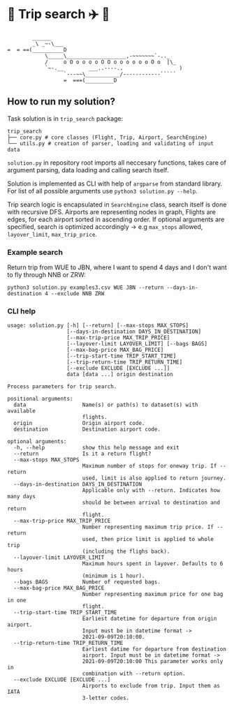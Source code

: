 # :christmas_tree: Trip search :airplane: :baggage_claim:

            ______
            _\ _~-\___
    =  = ==(__________D
                \_____\___________________,-~~~~~~~`-.._
                /     o O o o o o O O o o o o o o O o  |\_
                `~-.__        ___..----..                  )
                      `---~~\___________/------------`````
                      =  ===(_________D

## How to run my solution?

Task solution is in `trip_search` package:

```
trip_search
├── core.py # core classes (Flight, Trip, Airport, SearchEngine)
└── utils.py # creation of parser, loading and validating of input data
```

`solution.py` in repository root imports all neccesary functions, takes care of argument parsing, data loading and calling search itself. 

Solution is implemented as CLI with help of `argparse` from standard library. For list of all possible arguments use `python3 solution.py --help`. 

Trip search logic is encapsulated in `SearchEngine` class, search itself is done with recursive DFS. Airports are representing nodes in graph, Flights are edges, for each airport sorted in ascending order. If optional arguments are specified, search is optimized accordingly -> e.g `max_stops` allowed, `layover_limit`, `max_trip_price`.

### Example search

Return trip from WUE to JBN, where I want to spend 4 days and I don't want to fly through NNB or ZRW:

`python3 solution.py examples3.csv WUE JBN --return --days-in-destination 4 --exclude NNB ZRW`

### CLI help

```
usage: solution.py [-h] [--return] [--max-stops MAX_STOPS]
                   [--days-in-destination DAYS_IN_DESTINATION]
                   [--max-trip-price MAX_TRIP_PRICE]
                   [--layover-limit LAYOVER_LIMIT] [--bags BAGS]
                   [--max-bag-price MAX_BAG_PRICE]
                   [--trip-start-time TRIP_START_TIME]
                   [--trip-return-time TRIP_RETURN_TIME]
                   [--exclude EXCLUDE [EXCLUDE ...]]
                   data [data ...] origin destination

Process parameters for trip search.

positional arguments:
  data                  Name(s) or path(s) to dataset(s) with available
                        flights.
  origin                Origin airport code.
  destination           Destination airport code.

optional arguments:
  -h, --help            show this help message and exit
  --return              Is it a return flight?
  --max-stops MAX_STOPS
                        Maximum number of stops for oneway trip. If --return
                        used, limit is also applied to return journey.
  --days-in-destination DAYS_IN_DESTINATION
                        Applicable only with --return. Indicates how many days
                        should be between arrival to destination and return
                        flight.
  --max-trip-price MAX_TRIP_PRICE
                        Number representing maximum trip price. If --return
                        used, then price limit is applied to whole trip
                        (including the flighs back).
  --layover-limit LAYOVER_LIMIT
                        Maximum hours spent in layover. Defaults to 6 hours
                        (minimum is 1 hour).
  --bags BAGS           Number of requested bags.
  --max-bag-price MAX_BAG_PRICE
                        Number representing maximum price for one bag in one
                        flight.
  --trip-start-time TRIP_START_TIME
                        Earliest datetime for departure from origin airport.
                        Input must be in datetime format ->
                        2021-09-09T20:10:00.
  --trip-return-time TRIP_RETURN_TIME
                        Earliest datime for departure from destination
                        airport. Input must be in datetime format ->
                        2021-09-09T20:10:00 This parameter works only in
                        combination with --return option.
  --exclude EXCLUDE [EXCLUDE ...]
                        Airports to exclude from trip. Input them as IATA
                        3-letter codes.
```
